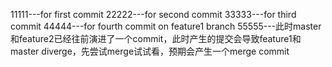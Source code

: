 11111---for first commit
22222---for second commit
33333---for third commit 
44444---for fourth commit on feature1 branch
55555---此时master和feature2已经往前演进了一个commit，此时产生的提交会导致feature1和master diverge，先尝试merge试试看，预期会产生一个merge commit
